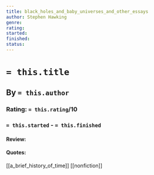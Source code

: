 ```yaml
---
title: black_holes_and_baby_universes_and_other_essays
author: Stephen Hawking
genre:
rating:
started: 
finished: 
status: 
---
```

# `= this.title`
## By `= this.author`
### Rating: `= this.rating`/10
### `= this.started` - `= this.finished`

#### Review:

#### Quotes: 

[[a_brief_history_of_time]]
[[nonfiction]]